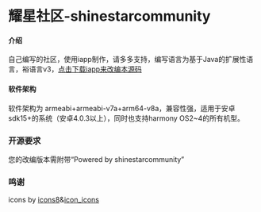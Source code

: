 # 耀星社区-shinestarcommunity

#### 介绍
自己编写的社区，使用iapp制作，请多多支持，编写语言为基于Java的扩展性语言，裕语言v3，[点击下载iapp来改编本源码](https://9984.kstore.space/iApp_3.0.1026.apk)

#### 软件架构
软件架构为 armeabi+armeabi-v7a+arm64-v8a，兼容性强，适用于安卓sdk15+的系统（安卓4.0.3以上），同时也支持harmony OS2~4的所有机型。

###  开源要求
您的改编版本需附带“Powered by shinestarcommunity”

###  鸣谢
icons by [icons8](http://icons8.cn)&[icon_icons](https://icon-icons.com/zh/)
